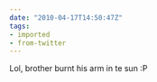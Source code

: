 ```yaml
---
date: "2010-04-17T14:50:47Z"
tags:
- imported
- from-twitter
---
```

Lol, brother burnt his arm in te sun :P
